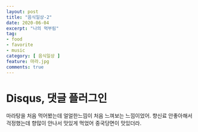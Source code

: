 ```yaml
---
layout: post
title: "음식일상-2"
date: 2020-06-04
excerpt: "나의 먹부림"
tag:
- food
- favorite
- music
category: [ 음식일상 ]
feature: 마라.jpg
comments: true
---
```


Disqus, 댓글 플러그인
==

마라탕을 처음 먹어봤는데 얼얼한느낌이 처음 느껴보는 느낌이었어. 
향신료 안좋아해서 걱정했는데 향많이 안나서 맛있게 먹었어
중국당면이 맛있더라.

